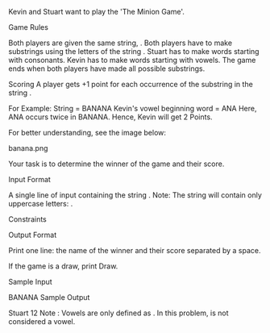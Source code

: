 Kevin and Stuart want to play the 'The Minion Game'.

Game Rules

Both players are given the same string, .
Both players have to make substrings using the letters of the string .
Stuart has to make words starting with consonants.
Kevin has to make words starting with vowels. 
The game ends when both players have made all possible substrings. 

Scoring
A player gets +1 point for each occurrence of the substring in the string .

For Example:
String  = BANANA
Kevin's vowel beginning word = ANA
Here, ANA occurs twice in BANANA. Hence, Kevin will get 2 Points. 

For better understanding, see the image below: 

banana.png

Your task is to determine the winner of the game and their score.

Input Format

A single line of input containing the string . 
Note: The string  will contain only uppercase letters: .

Constraints



Output Format

Print one line: the name of the winner and their score separated by a space.

If the game is a draw, print Draw.

Sample Input

BANANA
Sample Output

Stuart 12
Note : 
Vowels are only defined as . In this problem,  is not considered a vowel.
